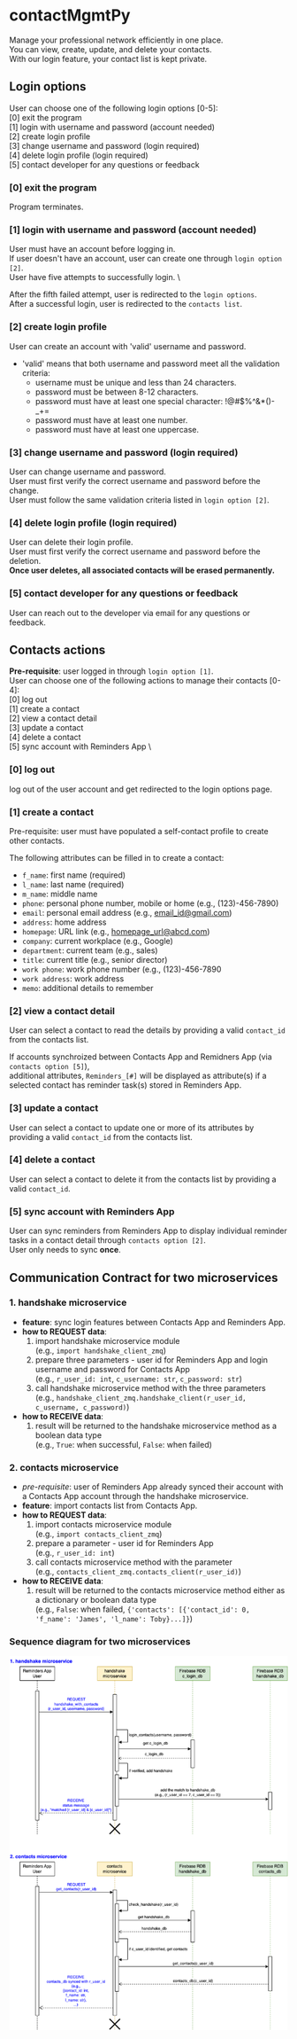 # contactMgmtPy
Manage your professional network efficiently in one place. \
You can view, create, update, and delete your contacts. \
With our login feature, your contact list is kept private.

## Login options
User can choose one of the following login options [0-5]: \
[0] exit the program \
[1] login with username and password (account needed)\
[2] create login profile \
[3] change username and password (login required)\
[4] delete login profile (login required)\
[5] contact developer for any questions or feedback


### [0] exit the program
Program terminates.

### [1] login with username and password (account needed)
User must have an account before logging in. \
If user doesn't have an account, user can create one through `login option [2]`. \
User have five attempts to successfully login. \

After the fifth failed attempt, user is redirected to the `login options`. \
After a successful login, user is redirected to the `contacts list`.

### [2] create login profile
User can create an account with 'valid' username and password.
- 'valid' means that both username and password meet all the validation criteria:
  - username must be unique and less than 24 characters.
  - password must be between 8-12 characters.
  - password must have at least one special character: !@#$%^&*()-_+=
  - password must have at least one number.
  - password must have at least one uppercase.

### [3] change username and password (login required)
User can change username and password. \
User must first verify the correct username and password before the change. \
User must follow the same validation criteria listed in `login option [2]`.

### [4] delete login profile (login required)
User can delete their login profile. \
User must first verify the correct username and password before the deletion. \
**Once user deletes, all associated contacts will be erased permanently.**

### [5] contact developer for any questions or feedback
User can reach out to the developer via email for any questions or feedback. 

## Contacts actions
**Pre-requisite**: user logged in through `login option [1]`. \
User can choose one of the following actions to manage their contacts [0-4]: \
[0] log out \
[1] create a contact \
[2] view a contact detail \
[3] update a contact \
[4] delete a contact \
[5] sync account with Reminders App \

### [0] log out
log out of the user account and get redirected to the login options page.

### [1] create a contact
Pre-requisite: user must have populated a self-contact profile to create other contacts.

The following attributes can be filled in to create a contact:
- `f_name`: first name (required)
- `l_name`: last name (required)
- `m_name`: middle name
- `phone`: personal phone number, mobile or home (e.g., (123)-456-7890)
- `email`: personal email address (e.g., email_id@gmail.com)
- `address`: home address
- `homepage`: URL link (e.g., homepage_url@abcd.com)
- `company`: current workplace (e.g., Google)
- `department`: current team (e.g., sales)
- `title`: current title (e.g., senior director)
- `work phone`: work phone number (e.g., (123)-456-7890
- `work address`: work address
- `memo`: additional details to remember

### [2] view a contact detail
User can select a contact to read the details by providing a valid `contact_id` from the contacts list.

If accounts synchroized between Contacts App and Remidners App (via `contacts option [5]`), \
additional attributes, `Reminders_[#]` will be displayed as attribute(s) if a selected contact has reminder task(s) stored in Reminders App.

### [3] update a contact
User can select a contact to update one or more of its attributes by providing a valid `contact_id` from the contacts list.

### [4] delete a contact
User can select a contact to delete it from the contacts list by providing a valid `contact_id`.

### [5] sync account with Reminders App
User can sync reminders from Reminders App to display individual reminder tasks in a contact detail through `contacts option [2]`. \
User only needs to sync **once**.

## Communication Contract for two microservices
### 1. handshake microservice
- **feature**: sync login features between Contacts App and Reminders App. 
- **how to REQUEST data**: 
    1. import handshake microservice module \
    (e.g., `import handshake_client_zmq`)
    2. prepare three parameters - user id for Reminders App and login username and password for Contacts App \
    (e.g., `r_user_id: int`, `c_username: str`, `c_password: str`)
    3. call handshake microservice method with the three parameters \
    (e.g., `handshake_client_zmq.handshake_client(r_user_id, c_username, c_password)`)
- **how to RECEIVE data**: 
    1. result will be returned to the handshake microservice method as a boolean data type \
    (e.g., `True`: when successful, `False`: when failed)

### 2. contacts microservice
- *pre-requisite*: user of Reminders App already synced their account with a Contacts App account through the handshake microservice.
- **feature**: import contacts list from Contacts App.
- **how to REQUEST data**:
    1. import contacts microservice module \
    (e.g., `import contacts_client_zmq`)
    2. prepare a parameter - user id for Reminders App \
    (e.g., `r_user_id: int`)
    3. call contacts microservice method with the parameter \
    (e.g., `contacts_client_zmq.contacts_client(r_user_id)`)
- **how to RECEIVE data**:
    1. result will be returned to the contacts microservice method either as a dictionary or boolean data type \
    (e.g., `False`: when failed, `{'contacts': [{'contact_id': 0, 'f_name': 'James', 'l_name': Toby}...]}`)

### Sequence diagram for two microservices
![Sequence Diagrams](sequence_diagram.png)
